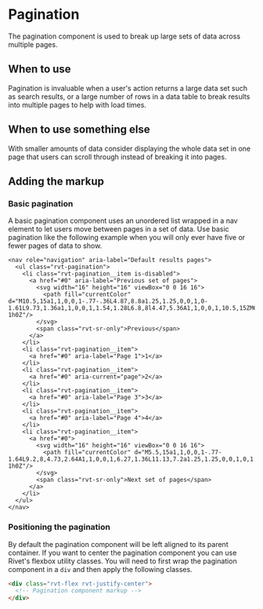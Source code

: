 # Pagination

The pagination component is used to break up large sets of data across multiple pages.

## When to use

Pagination is invaluable when a user's action returns a large data set such as search results, or a large number of rows in a data table to break results into multiple pages to help with load times.

## When to use something else

With smaller amounts of data consider displaying the whole data set in one page that users can scroll through instead of breaking it into pages.

## Adding the markup

### Basic pagination

A basic pagination component uses an unordered list wrapped in a nav element to let users move between pages in a set of data. Use basic pagination like the following example when you will only ever have five or fewer pages of data to show.

```
<nav role="navigation" aria-label="Default results pages">
  <ul class="rvt-pagination">
    <li class="rvt-pagination__item is-disabled">  
      <a href="#0" aria-label="Previous set of pages">
        <svg width="16" height="16" viewBox="0 0 16 16">
          <path fill="currentColor" d="M10.5,15a1,1,0,0,1-.77-.36L4.87,8.8a1.25,1.25,0,0,1,0-1.61L9.73,1.36a1,1,0,0,1,1.54,1.28L6.8,8l4.47,5.36A1,1,0,0,1,10.5,15ZM6.41,8.47h0Zm0-1h0Z"/>
        </svg>        
        <span class="rvt-sr-only">Previous</span>
      </a>
    </li>
    <li class="rvt-pagination__item">
      <a href="#0" aria-label="Page 1">1</a>
    </li>
    <li class="rvt-pagination__item">
      <a href="#0" aria-current="page">2</a>
    </li>
    <li class="rvt-pagination__item">
      <a href="#0" aria-label="Page 3">3</a>
    </li>
    <li class="rvt-pagination__item">
      <a href="#0" aria-label="Page 4">4</a>
    </li>
    <li class="rvt-pagination__item">
      <a href="#0">
        <svg width="16" height="16" viewBox="0 0 16 16">
          <path fill="currentColor" d="M5.5,15a1,1,0,0,1-.77-1.64L9.2,8,4.73,2.64A1,1,0,0,1,6.27,1.36L11.13,7.2a1.25,1.25,0,0,1,0,1.61L6.27,14.64A1,1,0,0,1,5.5,15ZM9.6,8.48h0Zm0-1h0Z"/>
        </svg>
        <span class="rvt-sr-only">Next set of pages</span>
      </a>
    </li>
  </ul>
</nav>
```

### Positioning the pagination
By default the pagination component will be left aligned to its parent container. If you want to center the pagination component you can use Rivet's flexbox utility classes. You will need to first wrap the pagination component in a `div` and then apply the following classes.

```html
<div class="rvt-flex rvt-justify-center">
  <!-- Pagination component markup -->
</div>
```
